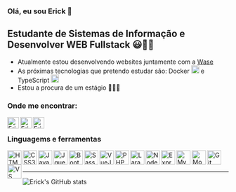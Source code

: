 ### Olá, eu sou Erick 👋

## Estudante de Sistemas de Informação e Desenvolver WEB Fullstack 😃👨‍💻
- Atualmente estou desenvolvendo websites juntamente com a [Wase][wase]
- As próximas tecnologias que pretendo estudar são: Docker <img width="18px" src="https://devicon.dev/devicon.git/icons/docker/docker-original.svg" vertical-align="middle" /> e TypeScript <img width="18px" src="https://devicon.dev/devicon.git/icons/typescript/typescript-original.svg" vertical-align="middle" />
- Estou a procura de um estágio 💼👨‍💼

### Onde me encontrar:

[<img align="left" width="26px" alt="Erick - GitHub" src="https://cdn.jsdelivr.net/npm/simple-icons@v3/icons/github.svg" />][github]

[<img align="left" width="26px" alt="Erick - Instagram" src="https://cdn.jsdelivr.net/npm/simple-icons@v3/icons/instagram.svg" />][instagram]

[<img align="left" width="26px" alt="Erick - LinkedIn" src="https://cdn.jsdelivr.net/npm/simple-icons@v3/icons/linkedin.svg" />][linkedin]

<br>

### Linguagems e ferramentas

<img align="left" width="32px" alt="HTML5" src="https://devicon.dev/devicon.git/icons/html5/html5-original-wordmark.svg" />

<img align="left" width="32px" alt="CSS3" src="https://devicon.dev/devicon.git/icons/css3/css3-original-wordmark.svg" />

<img align="left" width="32px" alt="Javascript" src="https://devicon.dev/devicon.git/icons/javascript/javascript-original.svg" />

<img align="left" width="32px" alt="Jquery" src="https://devicon.dev/devicon.git/icons/jquery/jquery-original-wordmark.svg" />

<img align="left" width="32px" alt="Bootstrap" src="https://devicon.dev/devicon.git/icons/bootstrap/bootstrap-plain-wordmark.svg" />

<img align="left" width="32px" alt="Sass" src="https://devicon.dev/devicon.git/icons/sass/sass-original.svg" />

<img align="left" width="32px" alt="VueJs" src="https://devicon.dev/devicon.git/icons/vuejs/vuejs-original-wordmark.svg" />

<img align="left" width="32px" alt="PHP" src="https://devicon.dev/devicon.git/icons/php/php-original.svg" />

<img align="left" width="32px" alt="Laravel" src="https://devicon.dev/devicon.git/icons/laravel/laravel-plain-wordmark.svg" />

<img align="left" width="32px" alt="NodeJs" src="https://devicon.dev/devicon.git/icons/nodejs/nodejs-original.svg" />

<img align="left" width="32px" alt="Express" src="https://devicon.dev/devicon.git/icons/express/express-original-wordmark.svg" />

<img align="left" width="32px" alt="MySQL" src="https://devicon.dev/devicon.git/icons/mysql/mysql-original.svg" />

<img align="left" width="32px" alt="MongoDB" src="https://devicon.dev/devicon.git/icons/mongodb/mongodb-plain-wordmark.svg" />

<img align="left" width="32px" alt="Git" src="https://devicon.dev/devicon.git/icons/git/git-original.svg" />

<img align="left" width="32px" alt="VS Code" src="https://devicon.dev/devicon.git/icons/visualstudio/visualstudio-plain.svg" />

<br>
<br>

---

<img align="center" alt="Erick's GitHub stats" src="https://github-readme-stats.vercel.app/api?username=dsErick&show_icons=true&include_all_commits=true&hide_border=true&bg_color=45,000,152331&title_color=f09819&text_color=fff&icon_color=f09819" />

[instagram]: https://www.instagram.com/erick__ds/
[github]: https://github.com/dsErick
[linkedin]: https://www.linkedin.com/in/ds-erick/
[wase]: https://www.instagram.com/agenciawase/
